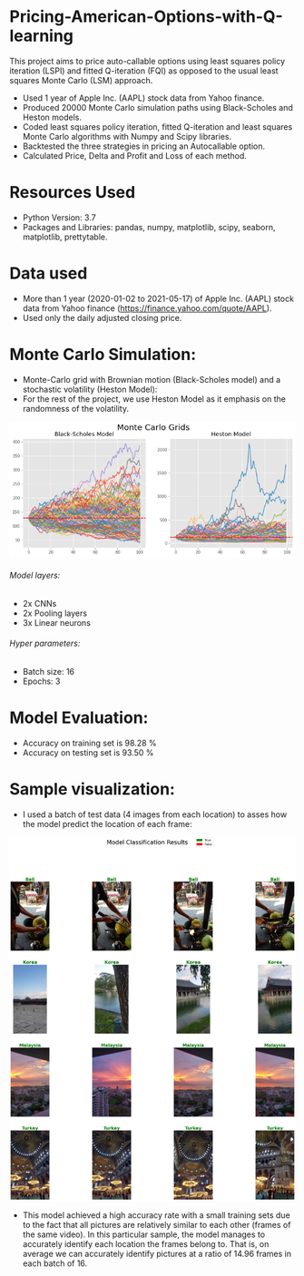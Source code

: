 # Pricing-American-Options-with-Q-learning
This project aims to price auto-callable options using least squares policy iteration (LSPI) and fitted Q-iteration (FQI) as opposed to the usual least squares Monte Carlo (LSM) approach.

* Used 1 year of Apple Inc. (AAPL) stock data from Yahoo finance.
* Produced 20000 Monte Carlo simulation paths using Black-Scholes and Heston models.
* Coded least squares policy iteration, fitted Q-iteration and least squares Monte Carlo algorithms with Numpy and Scipy libraries.
* Backtested the three strategies in pricing an Autocallable option.
* Calculated Price, Delta and Profit and Loss of each method.

# Resources Used
* Python Version: 3.7
* Packages and Libraries: pandas, numpy, matplotlib, scipy, seaborn, matplotlib, prettytable.
# Data used
* More than 1 year (2020-01-02 to 2021-05-17) of Apple Inc. (AAPL) stock data from Yahoo finance (https://finance.yahoo.com/quote/AAPL).
* Used only the daily adjusted closing price.

# Monte Carlo Simulation:

* Monte-Carlo grid with Brownian motion (Black-Scholes model) and a stochastic volatility (Heston Model):
* For the rest of the project, we use Heston Model as it emphasis on the randomness of the volatility.

![image 1](https://github.com/YoussefAithaddou/Pricing-American-Options-with-Q-learning/blob/main/Monte_carlo%20grids.png)

###### Model layers:
* 2x CNNs
* 2x Pooling layers
* 3x Linear neurons
###### Hyper parameters:
* Batch size: 16
* Epochs: 3
# Model Evaluation:
* Accuracy on training set is 98.28 %
* Accuracy on testing set is 93.50 %
# Sample visualization:
* I used a batch of test data (4 images from each location) to asses how the model predict the location of each frame:

![image 2](https://github.com/YoussefAithaddou/CNN-to-predict-locations-of-my-previous-trips/blob/main/result%20sample.png)

* This model achieved a high accuracy rate with a small training sets due to the fact that all pictures are relatively similar to each other (frames of the same video). In this particular sample, the model manages to accurately identify each location the frames belong to. That is, on average we can accurately identify pictures at a ratio of 14.96 frames in each batch of 16.
